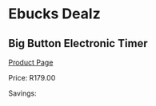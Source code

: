 
# Ebucks Dealz
## Big Button Electronic Timer
[Product Page](https://www.ebucks.com/web/shop/productSelected.do?prodId=1058671700&catId=714962196)

Price: R179.00

Savings: 


	